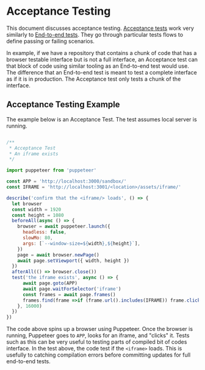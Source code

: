 # Acceptance Testing

This document discusses acceptance testing. [Acceptance tests]((http://softwaretestingfundamentals.com/acceptance-testing/)) work very similarly to [End-to-end tests](https://medium.freecodecamp.org/why-end-to-end-testing-is-important-for-your-team-cb7eb0ec1504). They go through particular tests flows to define passing or failing scenarios.

In example, if we have a repository that contains a chunk of code that has a browser testable interface but is not a full interface, an Acceptance test can that block of code using similar tooling as an End-to-end test would use. The difference that an End-to-end test is meant to test a complete interface as if it is in production. The Acceptance test only tests a chunk of the interface.

## Acceptance Testing Example

The example below is an Acceptance Test. The test assumes local server is running.

```javascript

/**
 * Acceptance Test
 * An iframe exists
 */

import puppeteer from 'puppeteer'

const APP = 'http://localhost:3000/sandbox/'
const IFRAME = 'http://localhost:3001/<location>/assets/iframe/'

describe('confirm that the <iframe/> loads', () => {
  let browser
  const width = 1920
  const height = 1080
  beforeAll(async () => {
    browser = await puppeteer.launch({
      headless: false,
      slowMo: 80,
      args: [`--window-size=${width},${height}`],
    })
    page = await browser.newPage()
    await page.setViewport({ width, height })
  })
  afterAll(() => browser.close())
  test('the iframe exists', async () => {
      await page.goto(APP)
      await page.waitForSelector('iframe')
      const frames = await page.frames()
      frames.find(frame =>if (frame.url().includes(IFRAME)) frame.click())
    }, 16000)
  })
})

```

The code above spins up a browser using Puppeteer. Once the browser is running, Puppeteer goes to `APP`, looks for an iframe, and "clicks" it. Tests such as this can be very useful to testing parts of compiled bit of codes interface. In the test above, the code test if the `<iframe>` loads. This is usefully to catching compilation errors before committing updates for full end-to-end tests.

